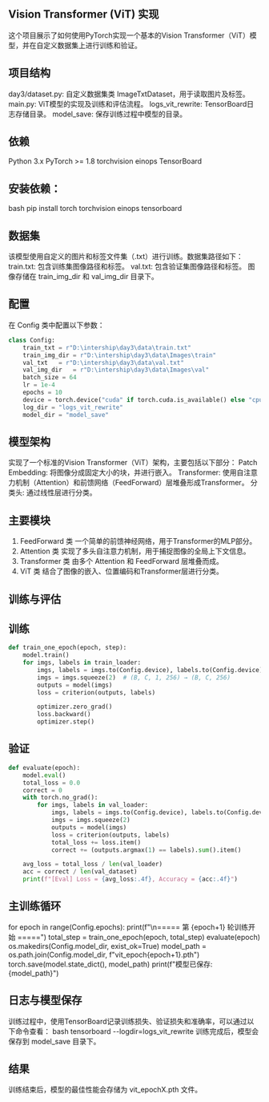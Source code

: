 ## Vision Transformer (ViT) 实现
这个项目展示了如何使用PyTorch实现一个基本的Vision Transformer（ViT）模型，并在自定义数据集上进行训练和验证。

## 项目结构
day3/dataset.py: 自定义数据集类 ImageTxtDataset，用于读取图片及标签。
main.py: ViT模型的实现及训练和评估流程。
logs_vit_rewrite: TensorBoard日志存储目录。
model_save: 保存训练过程中模型的目录。

## 依赖
Python 3.x
PyTorch >= 1.8
torchvision
einops
TensorBoard

## 安装依赖：
bash
pip install torch torchvision einops tensorboard

## 数据集
该模型使用自定义的图片和标签文件集（.txt）进行训练。数据集路径如下：
train.txt: 包含训练集图像路径和标签。
val.txt: 包含验证集图像路径和标签。
图像存储在 train_img_dir 和 val_img_dir 目录下。

## 配置
在 Config 类中配置以下参数：
```python
class Config:
    train_txt = r"D:\intership\day3\data\train.txt"
    train_img_dir = r"D:\intership\day3\data\Images\train"
    val_txt   = r"D:\intership\day3\data\val.txt"
    val_img_dir   = r"D:\intership\day3\data\Images\val"
    batch_size = 64
    lr = 1e-4
    epochs = 10
    device = torch.device("cuda" if torch.cuda.is_available() else "cpu")
    log_dir = "logs_vit_rewrite"
    model_dir = "model_save"
```
## 模型架构
实现了一个标准的Vision Transformer（ViT）架构，主要包括以下部分：
Patch Embedding: 将图像分成固定大小的块，并进行嵌入。
Transformer: 使用自注意力机制（Attention）和前馈网络（FeedForward）层堆叠形成Transformer。
分类头: 通过线性层进行分类。

## 主要模块
1. FeedForward 类
一个简单的前馈神经网络，用于Transformer的MLP部分。
2. Attention 类
实现了多头自注意力机制，用于捕捉图像的全局上下文信息。
3. Transformer 类
由多个 Attention 和 FeedForward 层堆叠而成。
4. ViT 类
结合了图像的嵌入、位置编码和Transformer层进行分类。

## 训练与评估
## 训练
```python
def train_one_epoch(epoch, step):
    model.train()
    for imgs, labels in train_loader:
        imgs, labels = imgs.to(Config.device), labels.to(Config.device)
        imgs = imgs.squeeze(2)  # (B, C, 1, 256) → (B, C, 256)
        outputs = model(imgs)
        loss = criterion(outputs, labels)

        optimizer.zero_grad()
        loss.backward()
        optimizer.step()
```
## 验证
```python
def evaluate(epoch):
    model.eval()
    total_loss = 0.0
    correct = 0
    with torch.no_grad():
        for imgs, labels in val_loader:
            imgs, labels = imgs.to(Config.device), labels.to(Config.device)
            imgs = imgs.squeeze(2)
            outputs = model(imgs)
            loss = criterion(outputs, labels)
            total_loss += loss.item()
            correct += (outputs.argmax(1) == labels).sum().item()

    avg_loss = total_loss / len(val_loader)
    acc = correct / len(val_dataset)
    print(f"[Eval] Loss = {avg_loss:.4f}, Accuracy = {acc:.4f}")
```
## 主训练循环
for epoch in range(Config.epochs):
    print(f"\n===== 第 {epoch+1} 轮训练开始 =====")
    total_step = train_one_epoch(epoch, total_step)
    evaluate(epoch)
    os.makedirs(Config.model_dir, exist_ok=True)
    model_path = os.path.join(Config.model_dir, f"vit_epoch{epoch+1}.pth")
    torch.save(model.state_dict(), model_path)
    print(f"模型已保存: {model_path}")

## 日志与模型保存
训练过程中，使用TensorBoard记录训练损失、验证损失和准确率，可以通过以下命令查看：
bash
tensorboard --logdir=logs_vit_rewrite
训练完成后，模型会保存到 model_save 目录下。

## 结果
训练结束后，模型的最佳性能会存储为 vit_epochX.pth 文件。